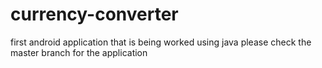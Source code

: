 # currency-converter
first android application that is being worked 
using java
please check the master branch for the application
